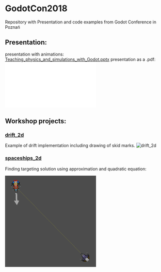 # GodotCon2018
Repository with Presentation and code examples from Godot Conference in Poznań

## Presentation:
presentation with animations:
[Teaching_physics_and_simulations_with_Godot.pptx](/presentation/Teaching_physics_and_simulations_with_Godot.pptx)
presentation as a .pdf:
![Teaching_physics_and_simulations_with_Godot.pdf](/presentation/Teaching_physics_and_simulations_with_Godot.pdf)

## Workshop projects:
### [drift_2d](/source/drift_2d)
Example of drift implementation including drawing of skid marks.
![drift_2d](/animations/drift.gif)

### [spaceships_2d](/source/spaceships_2d)
Finding targeting solution using approximation and quadratic equation:

![spaceships_2d](/animations/spaceships_2d.gif)
